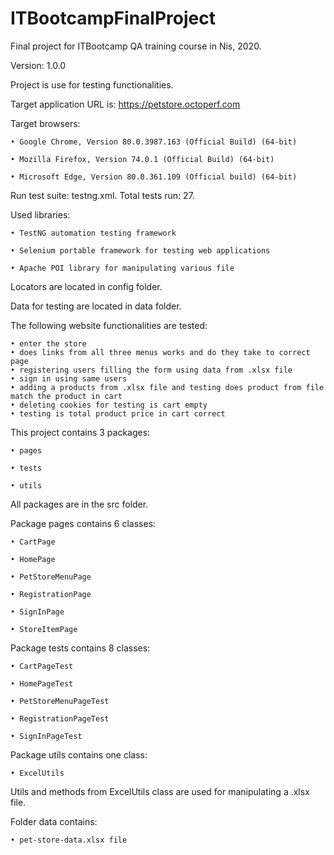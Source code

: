 # ITBootcampFinalProject
Final project for ITBootcamp QA training course in Nis, 2020.

Version: 1.0.0

Project is use for testing functionalities.

Target application URL is: https://petstore.octoperf.com

Target browsers: 

    • Google Chrome, Version 80.0.3987.163 (Official Build) (64-bit)
    
    • Mozilla Firefox, Version 74.0.1 (Official Build) (64-bit)
    
    • Microsoft Edge, Version 80.0.361.109 (Official build) (64-bit) 

Run test suite: testng.xml. Total tests run: 27.

Used libraries:

    • TestNG automation testing framework
    
    • Selenium portable framework for testing web applications
    
    • Apache POI library for manipulating various file 
    
Locators are located in config folder.

Data for testing are located in data folder.

The following website functionalities are tested:

    • enter the store    
    • does links from all three menus works and do they take to correct page
    • registering users filling the form using data from .xlsx file
    • sign in using same users
    • adding a products from .xlsx file and testing does product from file match the product in cart 
    • deleting cookies for testing is cart empty
    • testing is total product price in cart correct 
      
This project contains 3 packages:

    • pages
    
    • tests
    
    • utils
    
All packages are in the src folder.

Package pages contains 6 classes:

    • CartPage
    
    • HomePage
    
    • PetStoreMenuPage
    
    • RegistrationPage
    
    • SignInPage
    
    • StoreItemPage
    
Package tests contains 8 classes:

    • CartPageTest
    
    • HomePageTest
    
    • PetStoreMenuPageTest
    
    • RegistrationPageTest
    
    • SignInPageTest
    
Package utils contains one class:

    • ExcelUtils
    
Utils and methods from ExcelUtils class are used for manipulating a .xlsx file.

Folder data contains:

    • pet-store-data.xlsx file 
      
 

